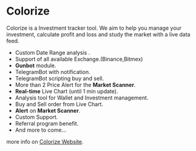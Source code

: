 # Colorize
Colorize is a Investment tracker tool.  We aim to help you manage your investment, calculate profit and loss 
and study the market with a live data feed. 

- Custom Date Range analysis .
- Support of all available Exchange.(Binance,Bitmex)
- **Gunbot** module.
- TelegramBot with notification.
- TelegramBot scripting buy and sell.
- More than 2 Price Alert for the **Market Scanner**.
- **Real-time** Live Chart (until 1 min update).
- Analysis tool for Wallet and Investment management.
- Buy and Sell order from Live Chart.
- **Alert** on **Market Scanner**.
- Custom Support.
- Referral program benefit.
- And more to come…


more info on [Colorize Website](https://colorize.club/).